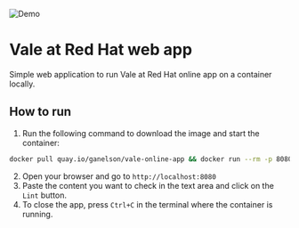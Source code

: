 ![Demo](https://media0.giphy.com/media/v1.Y2lkPTc5MGI3NjExYThucGZlZncwbGE0dGN6MW4yZmt3dTJ2YWRreHp2MW50amJ1ZTBrayZlcD12MV9pbnRlcm5hbF9naWZfYnlfaWQmY3Q9Zw/v8twgFNMaK511l844i/source.gif)

# Vale at Red Hat web app
Simple web application to run Vale at Red Hat online app on a container locally.

## How to run
1. Run the following command to download the image and start the container:
```bash
docker pull quay.io/ganelson/vale-online-app && docker run --rm -p 8080:8080 quay.io/ganelson/vale-online-app
```
2. Open your browser and go to `http://localhost:8080`
3. Paste the content you want to check in the text area and click on the `Lint` button.
4. To close the app, press `Ctrl+C` in the terminal where the container is running.
